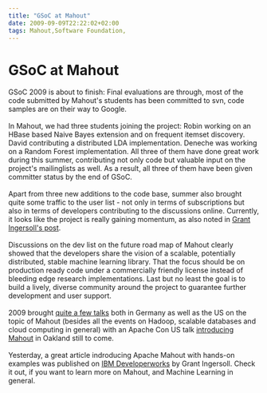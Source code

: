 ```yaml
---
title: "GSoC at Mahout"
date: 2009-09-09T22:22:02+02:00
tags: Mahout,Software Foundation,
---
```


# GSoC at Mahout


GSoC 2009 is about to finish: Final evaluations are through, most of the code submitted by Mahout's students has been 
committed to svn, code samples are on their way to Google.<br><br>In Mahout, we had three students joining the project: 
Robin working on an HBase based Naive Bayes extension and on frequent itemset discovery. David contributing a 
distributed LDA implementation. Deneche was working on a Random Forest implementation. All three of them have done 
great work during this summer, contributing not only code but valuable input on the project's mailinglists as well. As 
a result, all three of them have been given committer status by the end of GSoC.<br><br>Apart from three new additions 
to the code base, summer also brought quite some traffic to the user list - not only in terms of subscriptions but also 
in terms of developers contributing to the discussions online. Currently, it looks like the project is really gaining 
momentum, as also noted in <a href="http://lucene.grantingersoll.com/2009/06/16/apache-mahout-status/">Grant 
Ingersoll's post</a>.<br><br>Discussions on the dev list on the future road map of Mahout clearly showed that the 
developers share the vision of a scalable, potentially distributed, stable machine learning library. That the focus 
should be on production ready code under a commercially friendly license instead of bleeding edge research 
implementations. Last but no least the goal is to build a lively, diverse community around the project to guarantee 
further development and user support.<br><br>2009 brought <a 
href="http://cwiki.apache.org/MAHOUT/bookstutorialstalks.html">quite a few talks</a> both in Germany as well as the US 
on the topic of Mahout (besides all the events on Hadoop, scalable databases and cloud computing in general) with an 
Apache Con US talk <a href="http://www.us.apachecon.com/c/acus2009/sessions/333">introducing Mahout</a> in Oakland 
still to come.<br><br>Yesterday, a great article indroducing Apache Mahout with hands-on examples was published on <a 
href="https://www.ibm.com/developerworks/java/library/j-mahout/index.html">IBM Developerworks</a> by Grant Ingersoll. 
Check it out, if you want to learn more on Mahout, and Machine Learning in general.
